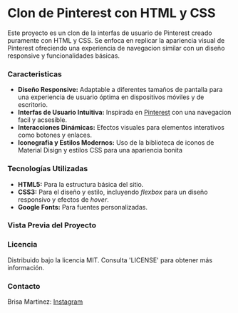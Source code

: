 # Clon de Pinterest con HTML y CSS

Este proyecto es un clon de la interfas de usuario de Pinterest creado puramente con HTML y CSS. Se enfoca en replicar la apariencia visual de Pinterest ofreciendo una experiencia de navegacion similar con un diseño responsive y funcionalidades básicas.

### Caracteristicas 
+ **Diseño Responsive:** Adaptable a diferentes tamaños de pantalla para una experiencia de usuario óptima en dispositivos móviles y de escritorio.
+ **Interfas de Usuario Intuitiva:** Inspirada en [Pinterest](https://mx.pinterest.com/) con una navegacion facil y acsesible.
+ **Interacciones Dinámicas:** Efectos visuales para elementos interativos como botones y enlaces.
+ **Iconografia y Estilos Modernos:** Uso de la biblioteca de iconos de Material Disign y estilos CSS para una apariencia bonita

### Tecnologías Utilizadas
+ **HTML5:** Para la estructura básica del sitio.
+ **CSS3:** Para el diseño y estilo, incluyendo _flexbox_ para un diseño responsivo y efectos de _hover_.
+ **Google Fonts:** Para fuentes personalizadas.

### Vista Previa del Proyecto

### Licencia 
Distribuido bajo la licencia MIT. Consulta 'LICENSE' para obtener más información.

### Contacto
Brisa Martinez: [Instagram](https://www.instagram.com/briss.olimar/?next=%2F)
